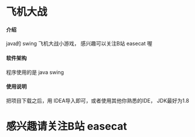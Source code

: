 # 飞机大战

#### 介绍
java的 swing 飞机大战小游戏， 感兴趣可以关注B站 easecat 喔

#### 软件架构

程序使用的是 java swing

#### 使用说明

把项目下载之后，用 IDEA导入即可，或者使用其他你熟悉的IDE， JDK最好为1.8


# 感兴趣请关注B站 easecat
